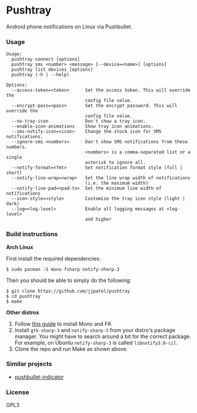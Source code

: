 # Pushtray

Android phone notifications on Linux via Pushbullet.

### Usage

```
Usage:
  pushtray connect [options]
  pushtray sms <number> <message> [--device=<name>] [options]
  pushtray list devices [options]
  pushtray (-h | --help)

Options:
  --access-token=<token>      Set the access token. This will override the
                              config file value.
  --encrypt-pass=<pass>       Set the encrypt password. This will override the
                              config file value.
  --no-tray-icon              Don't show a tray icon.
  --enable-icon-animations    Show tray icon animations.
  --sms-notify-icon=<icon>    Change the stock icon for SMS notifications.
  --ignore-sms <numbers>      Don't show SMS notifications from these numbers.
                              <numbers> is a comma-separated list or a single
                              asterisk to ignore all.
  --notify-format=<fmt>       Set notification format style (full | short)
  --notify-line-wrap=<wrap>   Set the line wrap width of notifications
                              (i.e. the maximum width)
  --notify-line-pad=<pad-to>  Set the minimum line width of notifications
  --icon-style=<style>        Customize the tray icon style (light | dark)
  --log=<log-level>           Enable all logging messages at <log-level>
                              and higher
```

### Build instructions

**Arch Linux**

First install the required dependencies:
``` console
$ sudo pacman -S mono fsharp notify-sharp-3
```

Then you should be able to simply do the following:
``` console
$ git clone https://github.com/jjpatel/pushtray
$ cd pushtray
$ make
```

**Other distros**

1. Follow [this guide](http://fsharp.org/use/linux/) to install Mono and F#.
2. Install `gtk-sharp-3` and `notify-sharp-3` from your distro's package manager. You might have to search around a bit for the correct package. For example, on Ubuntu `notify-sharp-3` is called `libnotify3.0-cil`.
3. Clone the repo and run Make as shown above.

### Similar projects

* [pushbullet-indicator](http://www.atareao.es/tag/pushbullet-indicator/)

### License

GPL3
